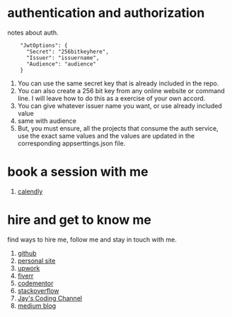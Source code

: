 # authentication and authorization

notes about auth.

```
    "JwtOptions": {
      "Secret": "256bitkeyhere",
      "Issuer": "issuername",
      "Audience": "audience"
    }
```

1. You can use the same secret key that is already included in the repo. 
1. You can also create a 256 bit key from any online website or command line. I will leave how to do this as a exercise of your own accord.
1. You can give whatever issuer name you want, or use already included value
1. same with audience
1. But, you must ensure, all the projects that consume the auth service, use the exact same values and the values are updated in the corresponding appserttings.json file.

# book a session with me

1. [calendly](https://calendly.com/jaycodingtutor/30min)

# hire and get to know me

find ways to hire me, follow me and stay in touch with me.

1. [github](https://github.com/Jay-study-nildana)
1. [personal site](https://thechalakas.com)
1. [upwork](https://www.upwork.com/fl/vijayasimhabr)
1. [fiverr](https://www.fiverr.com/jay_codeguy)
1. [codementor](https://www.codementor.io/@vijayasimhabr)
1. [stackoverflow](https://stackoverflow.com/users/5338888/jay)
1. [Jay's Coding Channel](https://www.youtube.com/channel/UCJJVulg4J7POMdX0veuacXw/)
1. [medium blog](https://medium.com/@vijayasimhabr)